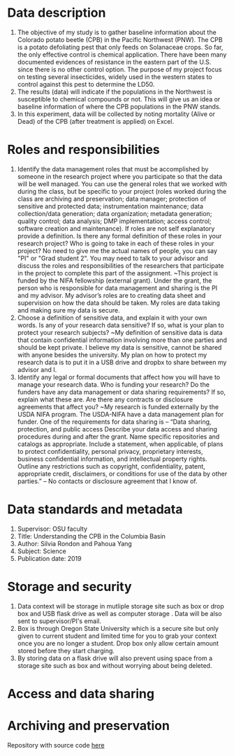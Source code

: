 # Data description
1. The objective of my study is to gather baseline information about the Colorado potato beetle (CPB) in the Pacific Northwest (PNW). The CPB is a potato defoliating pest that only feeds on Solanaceae crops. So far, the only effective control is chemical application. There have been many documented evidences of resistance in the eastern part of the U.S. since there is no other control option. The purpose of my project focus on testing several insecticides, widely used in the western states to control against this pest to determine the LD50.   
2. The results (data) will indicate if the populations in the Northwest is susceptible to chemical compounds or not. This will give us an idea or baseline information of where the CPB populations in the PNW stands. 
3. In this experiment, data will be collected by noting mortality (Alive or Dead) of the CPB (after treatment is applied) on Excel.  


# Roles and responsibilities
1. Identify the data management roles that must be accomplished by someone in the research project where you participate so that the data will be well managed. You can use the general roles that we worked with during the class, but be specific to your project (roles worked during the class are archiving and preservation; data manager; protection of sensitive and protected data; instrumentation maintenance; data collection/data generation; data organization; metadata generation; quality control; data analysis; DMP implementation; access control; software creation and maintenance). If roles are not self explanatory provide a definition. Is there any formal definition of these roles in your research project? Who is going to take in each of these roles in your project? No need to give me the actual names of people, you can say "PI" or "Grad student 2". You may need to talk to your advisor and discuss the roles and responsibilities of the researchers that participate in the project to complete this part of the assignment. 
~This project is funded by the NIFA fellowship (external grant). Under the grant, the person who is responsible for data management and sharing is the PI and my advisor.  My advisor’s roles are to creating data sheet and supervision on how the data should be taken. My roles are data taking and making sure my data is secure. 
2. Choose a definition of sensitive data, and explain it with your own words. Is any of your research data sensitive? If so, what is your plan to protect your research subjects?
~My definition of sensitive data is data that contain confidential information involving more than one parties and should be kept private. I believe my data is sensitive, cannot be shared with anyone besides the university. My plan on how to protect my research data is to put it in a USB drive and dropbx to share between my advisor and I. 
3. Identify any legal or formal documents that affect how you will have to manage your research data. Who is funding your research? Do the funders have any data management or data sharing requirements? If so, explain what these are. Are there any contracts or disclosure agreements that affect you? 
~My research is funded externally by the USDA NIFA program. The USDA-NIFA have a data management plan for funder. One of the requirements for data sharing is – “Data sharing, protection, and public access Describe your data access and sharing procedures during and after the grant. Name specific repositories and catalogs as appropriate. Include a statement, when applicable, of plans to protect confidentiality, personal privacy, proprietary interests, business confidential information, and intellectual property rights. Outline any restrictions such as copyright, confidentiality, patent, appropriate credit, disclaimers, or conditions for use of the data by other parties.” – No contacts or disclosure agreement that I know of. 


# Data standards and metadata
1. Supervisor: OSU faculty 
2. Title: Understanding the CPB in the Columbia Basin
3. Author: Silvia Rondon and Pahoua Yang
4. Subject: Science
5. Publication date: 2019

# Storage and security
1. Data context will be storage in mutliple storage site such as box or drop box and USB flask drive as well as computer storage . Data will be also sent to supervisor/PI's email. 
2. Box is through Oregon State University which is a secure site but only given to current student and limited time for you to grab your context once you are no longer a student. Drop box only allow certain amount stored before they start charging. 
3. By storing data on a flask drive will also prevent using space from a storage site such as box and without worrying about being deleted. 
# Access and data sharing


# Archiving and preservation

Repository with source code [here](https://github.com/clarallebot/GRAD521_DMPtemplate)
